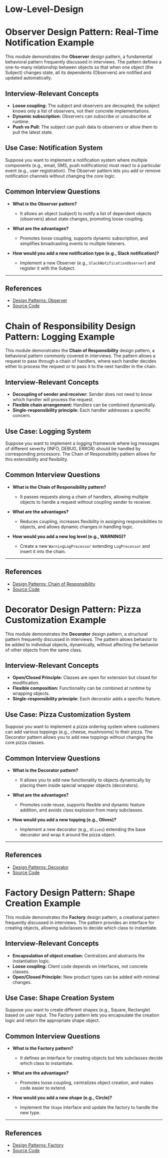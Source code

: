# Low-Level-Design

# Observer Design Pattern: Real-Time Notification Example

This module demonstrates the **Observer** design pattern, a fundamental behavioral pattern frequently discussed in interviews. The pattern defines a one-to-many relationship between objects so that when one object (the Subject) changes state, all its dependents (Observers) are notified and updated automatically.

## Interview-Relevant Concepts

- **Loose coupling:** The subject and observers are decoupled; the subject knows only a list of observers, not their concrete implementations.
- **Dynamic subscription:** Observers can subscribe or unsubscribe at runtime.
- **Push vs Pull:** The subject can push data to observers or allow them to pull the latest state.

## Use Case: Notification System

Suppose you want to implement a notification system where multiple components (e.g., email, SMS, push notifications) must react to a particular event (e.g., user registration). The Observer pattern lets you add or remove notification channels without changing the core logic.

## Common Interview Questions

- **What is the Observer pattern?**
  - It allows an object (subject) to notify a list of dependent objects (observers) about state changes, promoting loose coupling.

- **What are the advantages?**
  - Promotes loose coupling, supports dynamic subscription, and simplifies broadcasting events to multiple listeners.

- **How would you add a new notification type (e.g., Slack notification)?**
  - Implement a new Observer (e.g., `SlackNotificationObserver`) and register it with the Subject.

---

## References

- [Design Patterns: Observer](https://refactoring.guru/design-patterns/observer)
- [Source Code](https://github.com/abhijitvarpe007/Low-Level-Design/tree/bb2eca31ad80ac4f279a1e5897f54ab2a4772078/src/main/java/ObserverPattern)

# Chain of Responsibility Design Pattern: Logging Example

This module demonstrates the **Chain of Responsibility** design pattern, a behavioral pattern commonly covered in interviews. The pattern allows a request to pass through a chain of handlers, where each handler decides either to process the request or to pass it to the next handler in the chain.

## Interview-Relevant Concepts

- **Decoupling of sender and receiver:** Sender does not need to know which handler will process the request.
- **Flexible chain arrangement:** Handlers can be combined dynamically.
- **Single-responsibility principle:** Each handler addresses a specific concern.

## Use Case: Logging System

Suppose you want to implement a logging framework where log messages of different severity (INFO, DEBUG, ERROR) should be handled by corresponding processors. The Chain of Responsibility pattern allows for this extensibility and flexibility.

## Common Interview Questions

- **What is the Chain of Responsibility pattern?**
  - It passes requests along a chain of handlers, allowing multiple objects to handle a request without coupling sender to receiver.

- **What are the advantages?**
  - Reduces coupling, increases flexibility in assigning responsibilities to objects, and allows dynamic changes in handling logic.

- **How would you add a new log level (e.g., WARNING)?**
  - Create a new `WarningLogProcessor` extending `LogProcessor` and insert it into the chain.

---

## References

- [Design Patterns: Chain of Responsibility](https://refactoring.guru/design-patterns/chain-of-responsibility)
- [Source Code](https://github.com/abhijitvarpe007/Low-Level-Design/tree/63a42c972aea6190dac9bf8cf02a1e1fedd459a3/src/main/java/ChainResponsibilityDesignPattern)

# Decorator Design Pattern: Pizza Customization Example

This module demonstrates the **Decorator** design pattern, a structural pattern frequently discussed in interviews. The pattern allows behavior to be added to individual objects, dynamically, without affecting the behavior of other objects from the same class.

## Interview-Relevant Concepts

- **Open/Closed Principle:** Classes are open for extension but closed for modification.
- **Flexible composition:** Functionality can be combined at runtime by wrapping objects.
- **Single-responsibility principle:** Each decorator adds a specific feature.

## Use Case: Pizza Customization System

Suppose you want to implement a pizza ordering system where customers can add various toppings (e.g., cheese, mushrooms) to their pizza. The Decorator pattern allows you to add new toppings without changing the core pizza classes.

## Common Interview Questions

- **What is the Decorator pattern?**
  - It allows you to add new functionality to objects dynamically by placing them inside special wrapper objects (decorators).

- **What are the advantages?**
  - Promotes code reuse, supports flexible and dynamic feature addition, and avoids class explosion from many subclasses.

- **How would you add a new topping (e.g., Olives)?**
  - Implement a new decorator (e.g., `Olives`) extending the base decorator and wrap it around the pizza object.

---

## References

- [Design Patterns: Decorator](https://refactoring.guru/design-patterns/decorator)
- [Source Code](https://github.com/abhijitvarpe007/Low-Level-Design/tree/main/src/main/java/DecoratorDesignPattern)

# Factory Design Pattern: Shape Creation Example

This module demonstrates the **Factory** design pattern, a creational pattern frequently discussed in interviews. The pattern provides an interface for creating objects, allowing subclasses to decide which class to instantiate.

## Interview-Relevant Concepts

- **Encapsulation of object creation:** Centralizes and abstracts the instantiation logic.
- **Loose coupling:** Client code depends on interfaces, not concrete classes.
- **Open/Closed Principle:** New product types can be added with minimal changes.

## Use Case: Shape Creation System

Suppose you want to create different shapes (e.g., Square, Rectangle) based on user input. The Factory pattern lets you encapsulate the creation logic and return the appropriate shape object.

## Common Interview Questions

- **What is the Factory pattern?**
  - It defines an interface for creating objects but lets subclasses decide which class to instantiate.

- **What are the advantages?**
  - Promotes loose coupling, centralizes object creation, and makes code easier to extend.

- **How would you add a new shape (e.g., Circle)?**
  - Implement the `Shape` interface and update the factory to handle the new type.

---

## References

- [Design Patterns: Factory](https://refactoring.guru/design-patterns/factory-method)
- [Source Code](https://github.com/abhijitvarpe007/Low-Level-Design/tree/main/src/main/java/FactoryDesignPattern)